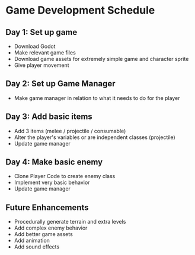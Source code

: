 # Game Development Schedule

## Day 1: Set up game
* Download Godot
* Make relevant game files
* Download game assets for extremely simple game and character sprite
* Give player movement

## Day 2: Set up Game Manager
* Make game manager in relation to what it needs to do for the player

## Day 3: Add basic items
* Add 3 items (melee / projectile / consumable)
* Alter the player's variables or are independent classes (projectile)
* Update game manager

## Day 4: Make basic enemy
* Clone Player Code to create enemy class
* Implement very basic behavior
* Update game manager

## Future Enhancements
* Procedurally generate terrain and extra levels
* Add complex enemy behavior
* Add better game assets
* Add animation
* Add sound effects